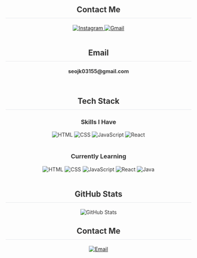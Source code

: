 <div align="center" style="font-family: -apple-system, BlinkMacSystemFont, 'Segoe UI', Roboto, Helvetica, Arial, sans-serif; color: #333;">

  <!-- Contact Section -->
  <h2 style="border-bottom: 1px solid #e5e7eb; padding-bottom: 10px;">Contact Me</h2>
  <div>
    <a href="https://www.instagram.com/jegyeong___" target="_blank">
      <img 
        src="https://img.shields.io/badge/Instagram-4B5563?style=for-the-badge&logo=Instagram&logoColor=white" 
        alt="Instagram"
      />
    </a>
    <a href="mailto:seojk03155@gmail.com">
      <img 
        src="https://img.shields.io/badge/Gmail-4B5563?style=for-the-badge&logo=Gmail&logoColor=white" 
        alt="Gmail"
      />
    </a>
  </div>
  
  <br>
  
  <!-- Email Section -->
  <h2 style="border-bottom: 1px solid #e5e7eb; padding-bottom: 10px;">Email</h2>
  <p><strong>seojk03155@gmail.com</strong></p>
  
  <br>
  
  <!-- Tech Stack Section -->
  <h2 style="border-bottom: 1px solid #e5e7eb; padding-bottom: 10px;">Tech Stack</h2>
  
  <!-- Skills I Have -->
  <h3>Skills I Have</h3>
  <div>
    <img 
      src="https://img.shields.io/badge/HTML-4B5563?style=for-the-badge&logo=HTML5&logoColor=white" 
      alt="HTML" 
    />
    <img 
      src="https://img.shields.io/badge/CSS-4B5563?style=for-the-badge&logo=CSS3&logoColor=white" 
      alt="CSS" 
    />
    <img 
      src="https://img.shields.io/badge/JavaScript-4B5563?style=for-the-badge&logo=JavaScript&logoColor=white" 
      alt="JavaScript" 
    />
        <img 
      src="https://img.shields.io/badge/React-4B5563?style=for-the-badge&logo=React&logoColor=white" 
      alt="React" 
    />
  </div>
  
  <br>
  
  <!-- Currently Learning -->
  <h3>Currently Learning</h3>
  <div>
    <img 
      src="https://img.shields.io/badge/HTML-4B5563?style=for-the-badge&logo=HTML5&logoColor=white" 
      alt="HTML" 
    />
    <img 
      src="https://img.shields.io/badge/CSS-4B5563?style=for-the-badge&logo=CSS3&logoColor=white" 
      alt="CSS" 
    />
    <img 
      src="https://img.shields.io/badge/JavaScript-4B5563?style=for-the-badge&logo=JavaScript&logoColor=white" 
      alt="JavaScript" 
    />
    <img 
      src="https://img.shields.io/badge/React-4B5563?style=for-the-badge&logo=React&logoColor=white" 
      alt="React" 
    />
    <img 
      src="https://img.shields.io/badge/Java-4B5563?style=for-the-badge&logo=Java&logoColor=white" 
      alt="Java" 
    />
  </div>
  
  <br>
  
  <!-- GitHub Stats Section -->
  <h2 style="border-bottom: 1px solid #e5e7eb; padding-bottom: 10px;">GitHub Stats</h2>
  <img 
    src="https://github-readme-stats.vercel.app/api?username=Seojegyeong&show_icons=true&theme=default" 
    alt="GitHub Stats" 
    style="max-width: 100%;"
  />
  
  <br>
  
  <!-- Footer Contact Section -->
  <h2 style="border-bottom: 1px solid #e5e7eb; padding-bottom: 10px;">Contact Me</h2>
  <div>
    <a href="mailto:seojk03155@gmail.com">
      <img 
        src="https://img.shields.io/badge/seojk03155@gmail.com-4B5563?style=flat-square&logo=Gmail&logoColor=white" 
        alt="Email"
      />
    </a>
    </a>
  </div>
  
</div>



